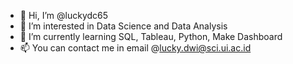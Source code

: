 - 👋 Hi, I’m @luckydc65
- 👀 I’m interested in Data Science and Data Analysis
- 🌱 I’m currently learning SQL, Tableau, Python, Make Dashboard
- 📫 You can contact me in email @lucky.dwi@sci.ui.ac.id

<!---
luckydc65/luckydc65 is a ✨ special ✨ repository because its `README.md` (this file) appears on your GitHub profile.
You can click the Preview link to take a look at your changes.
--->
